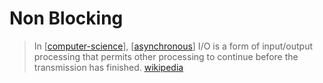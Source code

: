 # Non Blocking

> In [[computer-science]], [[asynchronous]] I/O is a form of input/output processing that permits other processing to continue before the transmission has finished. [wikipedia][1]

[1]: https://en.wikipedia.org/wiki/Asynchronous_I/O

[//begin]: # "Autogenerated link references for markdown compatibility"
[asynchronous]: asynchronous "Asynchronous"
[computer-science]: computer-science "Computer Science"
[//end]: # "Autogenerated link references"
